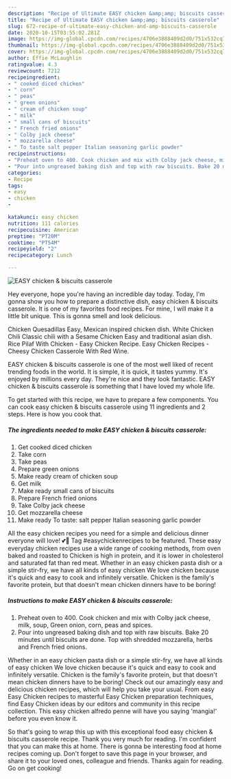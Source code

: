 ```yaml
---
description: "Recipe of Ultimate EASY chicken &amp;amp; biscuits casserole"
title: "Recipe of Ultimate EASY chicken &amp;amp; biscuits casserole"
slug: 672-recipe-of-ultimate-easy-chicken-and-amp-biscuits-casserole
date: 2020-10-15T03:55:02.281Z
image: https://img-global.cpcdn.com/recipes/4706e3888409d2d0/751x532cq70/easy-chicken-biscuits-casserole-recipe-main-photo.jpg
thumbnail: https://img-global.cpcdn.com/recipes/4706e3888409d2d0/751x532cq70/easy-chicken-biscuits-casserole-recipe-main-photo.jpg
cover: https://img-global.cpcdn.com/recipes/4706e3888409d2d0/751x532cq70/easy-chicken-biscuits-casserole-recipe-main-photo.jpg
author: Effie McLaughlin
ratingvalue: 4.3
reviewcount: 7212
recipeingredient:
- " cooked diced chicken"
- " corn"
- " peas"
- " green onions"
- " cream of chicken soup"
- " milk"
- " small cans of biscuits"
- " French fried onions"
- " Colby jack cheese"
- " mozzarella cheese"
- " To taste salt pepper Italian seasoning garlic powder"
recipeinstructions:
- "Preheat oven to 400. Cook chicken and mix with Colby jack cheese, milk, soup, Green onion, corn, peas and spices."
- "Pour into ungreased baking dish and top with raw biscuits. Bake 20 minutes until biscuits are done. Top with shredded mozzarella, herbs and French fried onions."
categories:
- Recipe
tags:
- easy
- chicken
- 

katakunci: easy chicken  
nutrition: 111 calories
recipecuisine: American
preptime: "PT20M"
cooktime: "PT54M"
recipeyield: "2"
recipecategory: Lunch

---
```



![EASY chicken &amp; biscuits casserole](https://img-global.cpcdn.com/recipes/4706e3888409d2d0/751x532cq70/easy-chicken-biscuits-casserole-recipe-main-photo.jpg)

Hey everyone, hope you're having an incredible day today. Today, I'm gonna show you how to prepare a distinctive dish, easy chicken &amp; biscuits casserole. It is one of my favorites food recipes. For mine, I will make it a little bit unique. This is gonna smell and look delicious.

Chicken Quesadillas Easy, Mexican inspired chicken dish. White Chicken Chili Classic chili with a Sesame Chicken Easy and traditional asian dish. Rice Pilaf With Chicken - Easy Chicken Recipe. Easy Chicken Recipes - Cheesy Chicken Casserole With Red Wine.

EASY chicken &amp; biscuits casserole is one of the most well liked of recent trending foods in the world. It is simple, it is quick, it tastes yummy. It's enjoyed by millions every day. They're nice and they look fantastic. EASY chicken &amp; biscuits casserole is something that I have loved my whole life.


To get started with this recipe, we have to prepare a few components. You can cook easy chicken &amp; biscuits casserole using 11 ingredients and 2 steps. Here is how you cook that.

<!--inarticleads1-->

##### The ingredients needed to make EASY chicken &amp; biscuits casserole:

1. Get  cooked diced chicken
1. Take  corn
1. Take  peas
1. Prepare  green onions
1. Make ready  cream of chicken soup
1. Get  milk
1. Make ready  small cans of biscuits
1. Prepare  French fried onions
1. Take  Colby jack cheese
1. Get  mozzarella cheese
1. Make ready  To taste: salt pepper Italian seasoning garlic powder


All the easy chicken recipes you need for a simple and delicious dinner everyone will love! 💕🐔 Tag #easychickenrecipes to be featured. These easy everyday chicken recipes use a wide range of cooking methods, from oven baked and roasted to Chicken is high in protein, and it is lower in cholesterol and saturated fat than red meat. Whether in an easy chicken pasta dish or a simple stir-fry, we have all kinds of easy chicken We love chicken because it&#39;s quick and easy to cook and infinitely versatile. Chicken is the family&#39;s favorite protein, but that doesn&#39;t mean chicken dinners have to be boring! 

<!--inarticleads2-->

##### Instructions to make EASY chicken &amp; biscuits casserole:

1. Preheat oven to 400. Cook chicken and mix with Colby jack cheese, milk, soup, Green onion, corn, peas and spices.
1. Pour into ungreased baking dish and top with raw biscuits. Bake 20 minutes until biscuits are done. Top with shredded mozzarella, herbs and French fried onions.


Whether in an easy chicken pasta dish or a simple stir-fry, we have all kinds of easy chicken We love chicken because it&#39;s quick and easy to cook and infinitely versatile. Chicken is the family&#39;s favorite protein, but that doesn&#39;t mean chicken dinners have to be boring! Check out our amazingly easy and delicious chicken recipes, which will help you take your usual. From easy Easy Chicken recipes to masterful Easy Chicken preparation techniques, find Easy Chicken ideas by our editors and community in this recipe collection. This easy chicken alfredo penne will have you saying &#39;mangia!&#39; before you even know it. 

So that's going to wrap this up with this exceptional food easy chicken &amp; biscuits casserole recipe. Thank you very much for reading. I'm confident that you can make this at home. There is gonna be interesting food at home recipes coming up. Don't forget to save this page in your browser, and share it to your loved ones, colleague and friends. Thanks again for reading. Go on get cooking!
